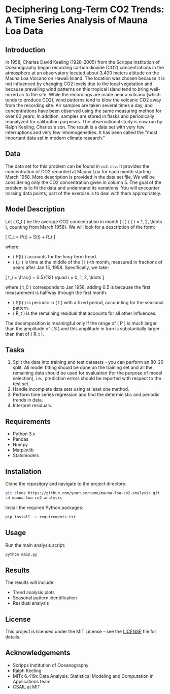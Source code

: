 # Deciphering Long-Term CO2 Trends: A Time Series Analysis of Mauna Loa Data

## Introduction

In 1958, Charles David Keeling (1928-2005) from the Scripps Institution of Oceanography began recording carbon dioxide (CO2) concentrations in the atmosphere at an observatory located about 3,400 meters altitude on the Mauna Loa Volcano on Hawaii Island. The location was chosen because it is not influenced by changing CO2 levels due to the local vegetation and because prevailing wind patterns on this tropical island tend to bring well-mixed air to the site. While the recordings are made near a volcano (which tends to produce CO2), wind patterns tend to blow the volcanic CO2 away from the recording site. Air samples are taken several times a day, and concentrations have been observed using the same measuring method for over 60 years. In addition, samples are stored in flasks and periodically reanalyzed for calibration purposes. The observational study is now run by Ralph Keeling, Charles's son. The result is a data set with very few interruptions and very few inhomogeneities. It has been called the "most important data set in modern climate research."

## Data

The data set for this problem can be found in `co2.csv`. It provides the concentration of CO2 recorded at Mauna Loa for each month starting March 1958. More description is provided in the data set file. We will be considering only the CO2 concentration given in column 5. The goal of the problem is to fit the data and understand its variations. You will encounter missing data points; part of the exercise is to deal with them appropriately.

## Model Description

Let \( C_t \) be the average CO2 concentration in month \( t \) ( \( t = 1, 2, \ldots \), counting from March 1958). We will look for a description of the form:

\[ C_t = P(t) + S(t) + R_t \]

where:

- \( P(t) \) accounts for the long-term trend.
- \( t_i \) is time at the middle of the \( i \)-th month, measured in fractions of years after Jan 15, 1958. Specifically, we take:

\[ t_i = \frac{i + 0.5}{12} \quad i = 0, 1, 2, \ldots \]

where \( t_0 \) corresponds to Jan 1958, adding 0.5 is because the first measurement is halfway through the first month.

- \( S(t) \) is periodic in \( t \) with a fixed period, accounting for the seasonal pattern.
- \( R_t \) is the remaining residual that accounts for all other influences.

The decomposition is meaningful only if the range of \( P \) is much larger than the amplitude of \( S \) and this amplitude in turn is substantially larger than that of \( R_t \).

## Tasks

1. Split the data into training and test datasets - you can perform an 80-20 split. All model fitting should be done on the training set and all the remaining data should be used for evaluation (for the purpose of model selection), i.e., prediction errors should be reported with respect to the test set.
2. Handle incomplete data sets using at least one method.
3. Perform time series regression and find the deterministic and periodic trends in data.
4. Interpret residuals.

## Requirements

- Python 3.x
- Pandas
- Numpy
- Matplotlib
- Statsmodels

## Installation

Clone the repository and navigate to the project directory:

```bash
git clone https://github.com/yourusername/mauna-loa-co2-analysis.git
cd mauna-loa-co2-analysis
```
Install the required Python packages:
``` bash 
pip install -r requirements.txt
```
## Usage

Run the main analysis script:

```bash
python main.py
```
## Results

The results will include:

- Trend analysis plots
- Seasonal pattern identification
- Residual analysis

## License

This project is licensed under the MIT License - see the [LICENSE](LICENSE) file for details.

## Acknowledgements

- Scripps Institution of Oceanography
- Ralph Keeling
- MITx 6.419x Data Analysis: Statistical Modeling and Computation in Applications team
- CSAIL at MIT



